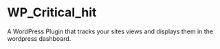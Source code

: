 # WP_Critical_hit
A WordPress Plugin that tracks your sites views and displays them in the wordpress dashboard. 
